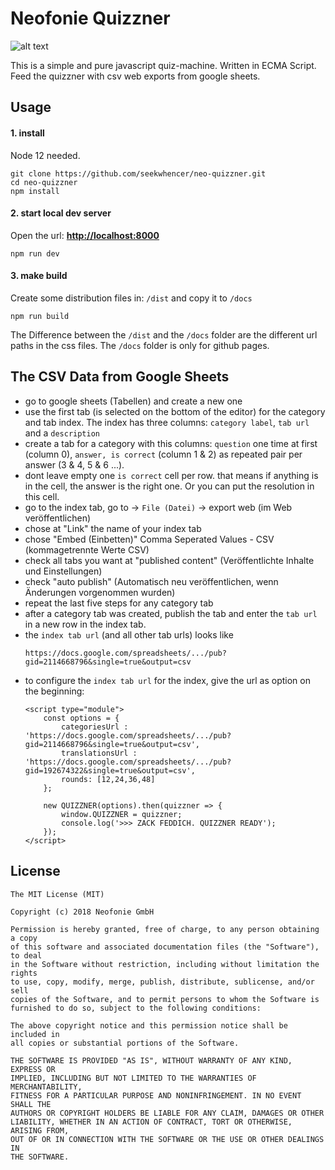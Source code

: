 # Neofonie Quizzner
 
![alt text](../master/public/screenshots/neo-quizzner_01.png?raw=true "Neofonie Quizzner #1")

This is a simple and pure javascript quiz-machine. Written in ECMA Script.  
Feed the quizzner with csv web exports from google sheets. 

## Usage

#### 1. install

Node 12 needed.

```
git clone https://github.com/seekwhencer/neo-quizzner.git
cd neo-quizzner
npm install
```

#### 2. start local dev server

Open the url: **[http://localhost:8000](http://localhost:8000)**

```
npm run dev
```

#### 3. make build

Create some distribution files in: `/dist` and copy it to `/docs`  

```
npm run build
```

The Difference between the `/dist` and the `/docs` folder are the different url paths in the css files.
The `/docs` folder is only for github pages.

## The CSV Data from Google Sheets
- go to google sheets (Tabellen) and create a new one
- use the first tab (is selected on the bottom of the editor) for the category and tab index.
The index has three columns: `category label`, `tab url` and a `description` 
- create a tab for a category with this columns: `question` one time at first (column 0),
`answer, is correct` (column 1 & 2) as repeated pair per answer (3 & 4, 5 & 6 ...).
- dont leave empty one `is correct` cell per row.
that means if anything is in the cell, the answer is the right one.
Or you can put the resolution in this cell.
- go to the index tab, go to -> `File (Datei)` -> export web (im Web veröffentlichen)
- chose at "Link" the name of your index tab
- chose "Embed (Einbetten)" Comma Seperated Values - CSV (kommagetrennte Werte CSV)
- check all tabs you want at "published content" (Veröffentlichte Inhalte und Einstellungen)
- check "auto publish" (Automatisch neu veröffentlichen, wenn Änderungen vorgenommen wurden)
- repeat the last five steps for any category tab
- after a category tab was created, publish the tab and enter the `tab url` in a new row in the index tab.
- the `index tab url` (and all other tab urls) looks like
  ```
  https://docs.google.com/spreadsheets/.../pub?gid=2114668796&single=true&output=csv
  ```
- to configure the `index tab url` for the index, give the url as option on the beginning:
  ```
  <script type="module">
      const options = {
          categoriesUrl : 'https://docs.google.com/spreadsheets/.../pub?gid=2114668796&single=true&output=csv',
          translationsUrl : 'https://docs.google.com/spreadsheets/.../pub?gid=192674322&single=true&output=csv',
          rounds: [12,24,36,48]
      };
  
      new QUIZZNER(options).then(quizzner => {
          window.QUIZZNER = quizzner;
          console.log('>>> ZACK FEDDICH. QUIZZNER READY');
      });
  </script>
  ```


## License

```
The MIT License (MIT)

Copyright (c) 2018 Neofonie GmbH

Permission is hereby granted, free of charge, to any person obtaining a copy
of this software and associated documentation files (the "Software"), to deal
in the Software without restriction, including without limitation the rights
to use, copy, modify, merge, publish, distribute, sublicense, and/or sell
copies of the Software, and to permit persons to whom the Software is
furnished to do so, subject to the following conditions:

The above copyright notice and this permission notice shall be included in
all copies or substantial portions of the Software.

THE SOFTWARE IS PROVIDED "AS IS", WITHOUT WARRANTY OF ANY KIND, EXPRESS OR
IMPLIED, INCLUDING BUT NOT LIMITED TO THE WARRANTIES OF MERCHANTABILITY,
FITNESS FOR A PARTICULAR PURPOSE AND NONINFRINGEMENT. IN NO EVENT SHALL THE
AUTHORS OR COPYRIGHT HOLDERS BE LIABLE FOR ANY CLAIM, DAMAGES OR OTHER
LIABILITY, WHETHER IN AN ACTION OF CONTRACT, TORT OR OTHERWISE, ARISING FROM,
OUT OF OR IN CONNECTION WITH THE SOFTWARE OR THE USE OR OTHER DEALINGS IN
THE SOFTWARE.
```
